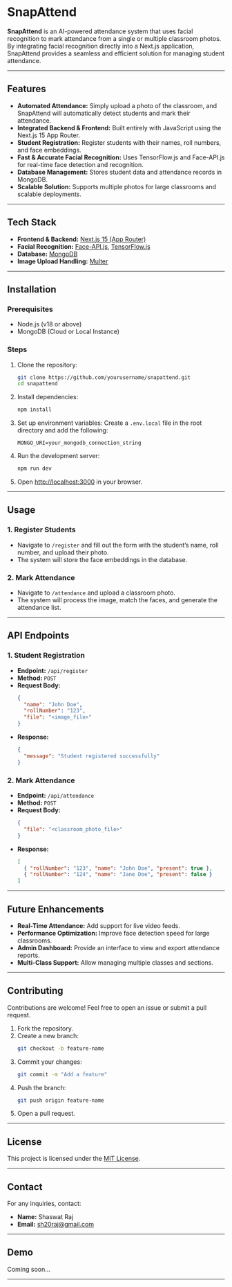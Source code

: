 # SnapAttend

**SnapAttend** is an AI-powered attendance system that uses facial recognition to mark attendance from a single or multiple classroom photos. By integrating facial recognition directly into a Next.js application, SnapAttend provides a seamless and efficient solution for managing student attendance.

---

## Features

- **Automated Attendance:** Simply upload a photo of the classroom, and SnapAttend will automatically detect students and mark their attendance.
- **Integrated Backend & Frontend:** Built entirely with JavaScript using the Next.js 15 App Router.
- **Student Registration:** Register students with their names, roll numbers, and face embeddings.
- **Fast & Accurate Facial Recognition:** Uses TensorFlow.js and Face-API.js for real-time face detection and recognition.
- **Database Management:** Stores student data and attendance records in MongoDB.
- **Scalable Solution:** Supports multiple photos for large classrooms and scalable deployments.

---

## Tech Stack

- **Frontend & Backend:** [Next.js 15 (App Router)](https://nextjs.org/)
- **Facial Recognition:** [Face-API.js](https://github.com/justadudewhohacks/face-api.js), [TensorFlow.js](https://www.tensorflow.org/js)
- **Database:** [MongoDB](https://www.mongodb.com/)
- **Image Upload Handling:** [Multer](https://github.com/expressjs/multer)

---

## Installation

### Prerequisites
- Node.js (v18 or above)
- MongoDB (Cloud or Local Instance)

### Steps

1. Clone the repository:
   ```bash
   git clone https://github.com/yourusername/snapattend.git
   cd snapattend
   ```

2. Install dependencies:
   ```bash
   npm install
   ```

3. Set up environment variables:
   Create a `.env.local` file in the root directory and add the following:
   ```env
   MONGO_URI=your_mongodb_connection_string
   ```

4. Run the development server:
   ```bash
   npm run dev
   ```

5. Open [http://localhost:3000](http://localhost:3000) in your browser.

---

## Usage

### 1. Register Students
- Navigate to `/register` and fill out the form with the student’s name, roll number, and upload their photo.
- The system will store the face embeddings in the database.

### 2. Mark Attendance
- Navigate to `/attendance` and upload a classroom photo.
- The system will process the image, match the faces, and generate the attendance list.

---

## API Endpoints

### **1. Student Registration**
- **Endpoint:** `/api/register`
- **Method:** `POST`
- **Request Body:**
  ```json
  {
    "name": "John Doe",
    "rollNumber": "123",
    "file": "<image_file>"
  }
  ```
- **Response:**
  ```json
  {
    "message": "Student registered successfully"
  }
  ```

### **2. Mark Attendance**
- **Endpoint:** `/api/attendance`
- **Method:** `POST`
- **Request Body:**
  ```json
  {
    "file": "<classroom_photo_file>"
  }
  ```
- **Response:**
  ```json
  [
    { "rollNumber": "123", "name": "John Doe", "present": true },
    { "rollNumber": "124", "name": "Jane Doe", "present": false }
  ]
  ```

---

## Future Enhancements

- **Real-Time Attendance:** Add support for live video feeds.
- **Performance Optimization:** Improve face detection speed for large classrooms.
- **Admin Dashboard:** Provide an interface to view and export attendance reports.
- **Multi-Class Support:** Allow managing multiple classes and sections.

---

## Contributing

Contributions are welcome! Feel free to open an issue or submit a pull request.

1. Fork the repository.
2. Create a new branch:
   ```bash
   git checkout -b feature-name
   ```
3. Commit your changes:
   ```bash
   git commit -m "Add a feature"
   ```
4. Push the branch:
   ```bash
   git push origin feature-name
   ```
5. Open a pull request.

---

## License

This project is licensed under the [MIT License](LICENSE).

---

## Contact

For any inquiries, contact:
- **Name:** Shaswat Raj
- **Email:** sh20raj@gmail.com

---

## Demo

Coming soon...

---
